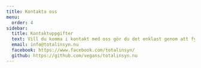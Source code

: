 ```yaml
---
title: Kontakta oss
menu:
  order: 4
sidebar:
  title: Kontaktuppgifter
  text: Vill du komma i kontakt med oss gör du det enklast genom att fylla i kontaktsidan, skriva mail alternativt skriva till oss på Facebook eller Instagram.
  email: info@totalinsyn.nu
  facebook: https://www.facebook.com/totalinsyn/
  github: https://github.com/vegans/totalinsyn.nu
---
```

